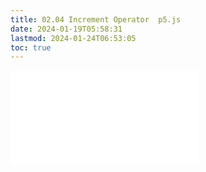 ```yaml
---
title: 02.04 Increment Operator  p5.js
date: 2024-01-19T05:58:31
lastmod: 2024-01-24T06:53:05
toc: true
---
```


![Link to included file content](../../../../coding/p5js/increment-operator-p5-js.md)
